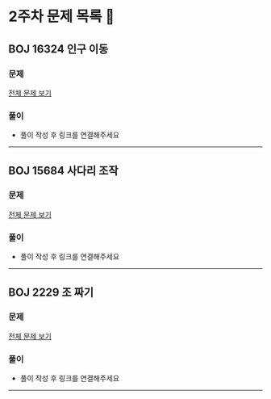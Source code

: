 # 2주차 문제 목록 📝
## BOJ 16324 인구 이동
### 문제
[전체 문제 보기](https://www.acmicpc.net/problem/16234)

### 풀이
- 풀이 작성 후 링크를 연결해주세요

___
## BOJ 15684 사다리 조작
### 문제
[전체 문제 보기](https://www.acmicpc.net/problem/15684)

### 풀이
- 풀이 작성 후 링크를 연결해주세요

___
## BOJ 2229 조 짜기
### 문제
[전체 문제 보기](https://www.acmicpc.net/problem/2229)
### 풀이
- 풀이 작성 후 링크를 연결해주세요

___